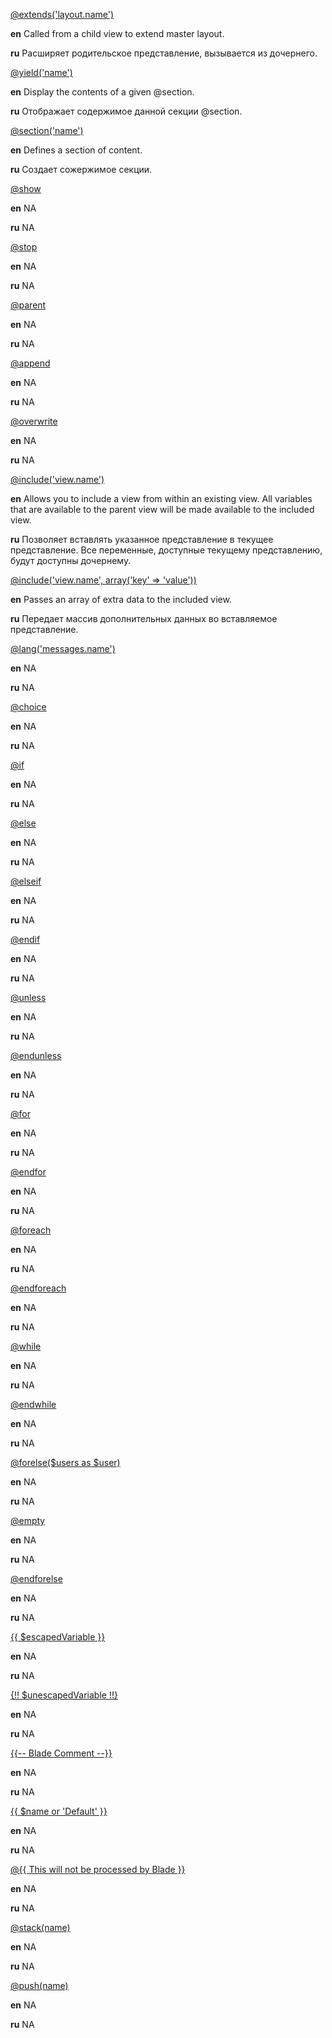 [@extends('layout.name')](https://laravel.com/docs/master/blade#extending-a-layout)

**en** Called from a child view to extend master layout.

**ru** Расширяет родительское представление, вызывается из дочернего.
 
[@yield('name')](https://laravel.com/docs/master/blade#defining-a-layout)

**en** Display the contents of a given @section.

**ru** Отображает содержимое данной секции @section.

[@section('name')](https://laravel.com/docs/master/blade#defining-a-layout)

**en** Defines a section of content.

**ru** Создает сожержимое секции. 

[@show](https://laravel.com/docs/master/blade#defining-a-layout)

**en** NA

**ru** NA

[@stop](https://laravel.com/docs/5.0/templates#blade-templating)

**en** NA

**ru** NA

[@parent](https://laravel.com/docs/master/blade#extending-a-layout)

**en** NA

**ru** NA

[@append](append)

**en** NA

**ru** NA

[@overwrite](overwrite)

**en** NA

**ru** NA

[@include('view.name')](https://laravel.com/docs/master/blade#control-structures)

**en** Allows you to include a view from within an existing view. All variables that are available to the parent view will be made available to the included view.

**ru** Позволяет вставлять указанное представление в текущее представление. Все переменные, доступные текущему представлению, будут доступны дочернему.

[@include('view.name', array('key' => 'value'))](https://laravel.com/docs/master/blade#control-structures)

**en** Passes an array of extra data to the included view.

**ru** Передает массив дополнительных данных во вставляемое представление.

[@lang('messages.name')](lang)

**en** NA

**ru** NA

[@choice](choice)

**en** NA

**ru** NA

[@if](https://laravel.com/docs/5.2/blade#control-structures)

**en** NA

**ru** NA

[@else](https://laravel.com/docs/5.2/blade#control-structures)

**en** NA

**ru** NA

[@elseif](https://laravel.com/docs/5.2/blade#control-structures)

**en** NA

**ru** NA

[@endif](https://laravel.com/docs/5.2/blade#control-structures)

**en** NA

**ru** NA

[@unless](unless)

**en** NA

**ru** NA

[@endunless](endunless)

**en** NA

**ru** NA

[@for](for)

**en** NA

**ru** NA

[@endfor](endfor)

**en** NA

**ru** NA

[@foreach](foreach)

**en** NA

**ru** NA

[@endforeach](endforeach)

**en** NA

**ru** NA

[@while](while)

**en** NA

**ru** NA

[@endwhile](endwhile)

**en** NA

**ru** NA

[@forelse($users as $user)](forelse)

**en** NA

**ru** NA

[@empty](empty)

**en** NA

**ru** NA

[@endforelse](endforelse)

**en** NA

**ru** NA

[{{ $escapedVariable }}](escaped)

**en** NA

**ru** NA

[{!! $unescapedVariable !!}](unescaped)

**en** NA

**ru** NA

[{{-- Blade Comment --}}](comment)

**en** NA

**ru** NA

[{{ $name or 'Default' }}](or)

**en** NA

**ru** NA

[@{{ This will not be processed by Blade }}](notprocessed)

**en** NA

**ru** NA

[@stack(name)](stack)

**en** NA

**ru** NA

[@push(name)](push)

**en** NA

**ru** NA
